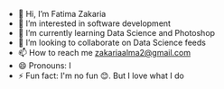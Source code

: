 - 👋 Hi, I’m Fatima Zakaria
- 👀 I’m interested in software development 
- 🌱 I’m currently learning Data Science and Photoshop
- 💞️ I’m looking to collaborate on Data Science feeds
- 📫 How to reach me zakariaalma2@gmail.com
- 😄 Pronouns: I
- ⚡ Fun fact: I'm no fun 😊. But I love what I do

<!---
AlmaFatima/AlmaFatima is a ✨ special ✨ repository because its `README.md` (this file) appears on your GitHub profile.
You can click the Preview link to take a look at your changes.
--->
